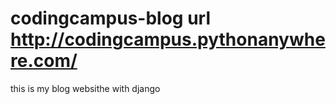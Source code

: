# codingcampus-blog url http://codingcampus.pythonanywhere.com/
this is my blog websithe with django

